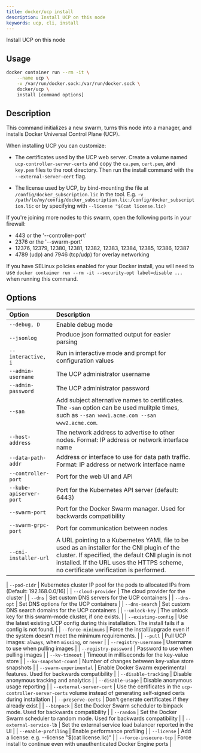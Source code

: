 ```yaml
---
title: docker/ucp install
description: Install UCP on this node
keywords: ucp, cli, install
---
```


Install UCP on this node

## Usage

```bash
docker container run --rm -it \
    --name ucp \
    -v /var/run/docker.sock:/var/run/docker.sock \
    docker/ucp \
    install [command options]
```

## Description

This command initializes a new swarm, turns this node into a manager, and installs
Docker Universal Control Plane (UCP).

When installing UCP you can customize:

  * The certificates used by the UCP web server. Create a volume
    named `ucp-controller-server-certs` and copy the `ca.pem`, `cert.pem`, and `key.pem`
    files to the root directory. Then run the install command with the
    `--external-server-cert` flag.

  * The license used by UCP, by bind-mounting the file at
    `/config/docker_subscription.lic` in the tool.  E.g. `-v /path/to/my/config/docker_subscription.lic:/config/docker_subscription.lic`
    or by specifying with `--license "$(cat license.lic)`

If you're joining more nodes to this swarm, open the following ports in your
firewall:

  * 443 or the '--controller-port'
  * 2376 or the '--swarm-port'
  * 12376, 12379, 12380, 12381, 12382, 12383, 12384, 12385, 12386, 12387
  * 4789 (udp) and 7946 (tcp/udp) for overlay networking

If you have SELinux policies enabled for your Docker install, you will need to
use `docker container run --rm -it --security-opt label=disable ...` when running this
command.

## Options

| Option                   | Description                                                                                                                                                                                                                               |
|:-------------------------|:------------------------------------------------------------------------------------------------------------------------------------------------------------------------------------------------------------------------------------------|
| `--debug, D`             | Enable debug mode                                                                                                                                                                                                                         |
| `--jsonlog`              | Produce json formatted output for easier parsing                                                                                                                                                                                          |
| `--interactive, i`       | Run in interactive mode and prompt for configuration values                                                                                                                                                                               |
| `--admin-username`       | The UCP administrator username                                                                                                                                                                                                            |
| `--admin-password`       | The UCP administrator password                                                                                                                                                                                                            |
| `--san`                  | Add subject alternative names to certificates. The `-san` option can be used mulitple times, such as `--san www1.acme.com --san www2.acme.com`.                                                                                                                                                                                                                                                                                      |
| `--host-address`         | The network address to advertise to other nodes. Format: IP address or network interface name                                                                                                                                             |
| `--data-path-addr`       | Address or interface to use for data path traffic. Format: IP address or network interface name                                                                                                                                           |
| `--controller-port`      | Port for the web UI and API                                                                                                                                                                                                               |
| `--kube-apiserver-port`  | Port for the Kubernetes API server (default: 6443)                                                                                                                                                                                        |
| `--swarm-port`           | Port for the Docker Swarm manager. Used for backwards compatibility                                                                                                                                                                       |
| `--swarm-grpc-port`      | Port for communication between nodes                                                                                                                                                                                                      |
| `--cni-installer-url`    | A URL pointing to a Kubernetes YAML file to be used as an installer for the CNI plugin of the cluster. If specified, the default CNI plugin is not installed. If the URL uses the HTTPS scheme, no certificate verification is performed. |

| `--pod-cidr`             | Kubernetes cluster IP pool for the pods to allocated IPs from (Default: 192.168.0.0/16)                                                                                                                                                    |
| `--cloud-provider`       | The cloud provider for the cluster                                                                                                                                                                                                        |
| `--dns`                  | Set custom DNS servers for the UCP containers                                                                                                                                                                                             |
| `--dns-opt`              | Set DNS options for the UCP containers                                                                                                                                                                                                    |
| `--dns-search`           | Set custom DNS search domains for the UCP containers                                                                                                                                                                                      |
| `--unlock-key`           | The unlock key for this swarm-mode cluster, if one exists.                                                                                                                                                                                |
| `--existing-config`      | Use the latest existing UCP config during this installation. The install fails if a config is not found.                                                                                                                                  |
| `--force-minimums`       | Force the install/upgrade even if the system doesn't meet the minimum requirements.                                                                                                                                                       |
| `--pull`                 | Pull UCP images: `always`, when `missing`, or `never`                                                                                                                                                                                     |
| `--registry-username`    | Username to use when pulling images                                                                                                                                                                                                       |
| `--registry-password`    | Password to use when pulling images                                                                                                                                                                                                       |
| `--kv-timeout`           | Timeout in milliseconds for the key-value store                                                                                                                                                                                           |
| `--kv-snapshot-count`    | Number of changes between key-value store snapshots                                                                                                                                                                                       |
| `--swarm-experimental`   | Enable Docker Swarm experimental features. Used for backwards compatibility                                                                                                                                                               |
| `--disable-tracking`     | Disable anonymous tracking and analytics                                                                                                                                                                                                  |
| `--disable-usage`        | Disable anonymous usage reporting                                                                                                                                                                                                         |
| `--external-server-cert` | Use the certificates in the `ucp-controller-server-certs` volume instead of generating self-signed certs during installation                                                                                                                                                  |
| `--preserve-certs`       | Don't generate certificates if they already exist                                                                                                                                                                                         |
| `--binpack`              | Set the Docker Swarm scheduler to binpack mode. Used for backwards compatibility                                                                                                                                                          |
| `--random`               | Set the Docker Swarm scheduler to random mode. Used for backwards compatibility                                                                                                                                                           |
| `--external-service-lb`  | Set the external service load balancer reported in the UI                                                                                                                                                                                 |
| `--enable-profiling`     | Enable performance profiling                                                                                                                                                                                                              |
| `--license`              | Add a license: e.g. --license "$(cat license.lic)"                                                                                                                                                                                        |
| `--force-insecure-tcp`   | Force install to continue even with unauthenticated Docker Engine ports                                                                                                                                                                   |
